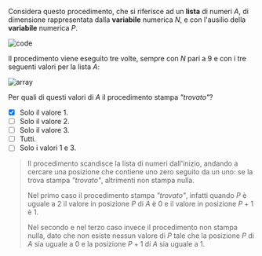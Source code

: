 Considera questo procedimento, che si riferisce ad un **lista** di numeri $A$, di dimensione rappresentata dalla **variabile** numerica $N$, e con l'ausilio della **variabile** numerica $P$.

![code](code.asy)

Il procedimento viene eseguito tre volte, sempre con $N$ pari a $9$ e con i tre seguenti valori per la lista $A$:

![array](fig1.asy?w=650)

Per quali di questi valori di $A$ il procedimento stampa _"trovato"_?

- [x] Solo il valore 1.
- [ ] Solo il valore 2.
- [ ] Solo il valore 3.
- [ ] Tutti.
- [ ] Solo i valori 1 e 3.

> Il procedimento scandisce la lista di numeri dall'inizio, andando a cercare una posizione che contiene uno zero seguito da un uno: se la trova stampa _"trovato"_, altrimenti non stampa nulla.
>
> Nel primo caso il procedimento stampa _"trovato"_, infatti quando $P$ è uguale a $2$ il valore in posizione $P$ di $A$ è $0$ e il valore in posizione $P+1$ è $1$.
>
> Nel secondo e nel terzo caso invece il procedimento non stampa nulla, dato che non esiste nessun valore di $P$ tale che la posizione $P$ di $A$ sia uguale a $0$ e la posizione $P+1$ di $A$ sia uguale a $1$.

